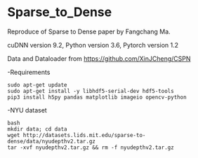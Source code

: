 # Sparse_to_Dense
Reproduce of Sparse to Dense paper by Fangchang Ma.

cuDNN version 9.2, Python version 3.6, Pytorch version 1.2

Data and Dataloader from https://github.com/XinJCheng/CSPN

-Requirements

	sudo apt-get update
	sudo apt-get install -y libhdf5-serial-dev hdf5-tools
	pip3 install h5py pandas matplotlib imageio opencv-python

-NYU dataset

	bash
	mkdir data; cd data
	wget http://datasets.lids.mit.edu/sparse-to-dense/data/nyudepthv2.tar.gz
	tar -xvf nyudepthv2.tar.gz && rm -f nyudepthv2.tar.gz
